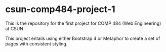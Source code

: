 # csun-comp484-project-1
This is the repository for the first project for COMP 484 (Web Engineering) at CSUN.

This project entails using either Bootstrap 4 or Metaphor to create a set of pages with consistent styling.
